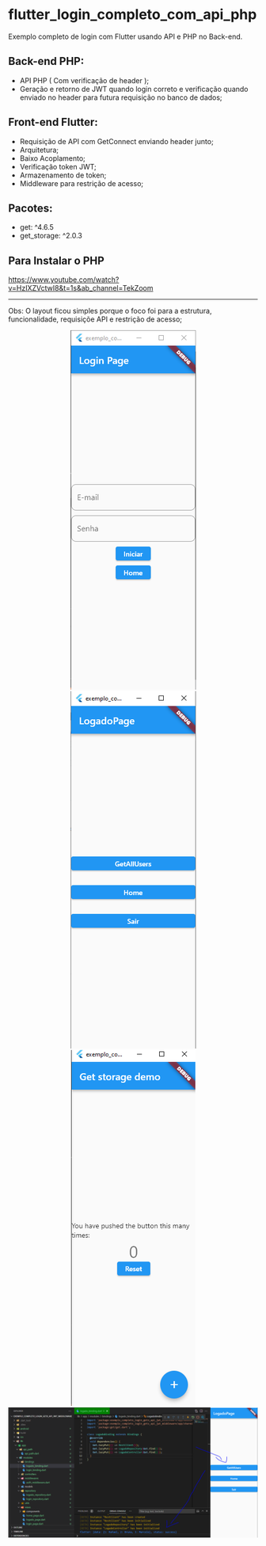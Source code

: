 # flutter_login_completo_com_api_php
Exemplo completo de login com Flutter usando API e PHP no Back-end.

## Back-end PHP:

- API PHP ( Com verificação de header );
- Geração e retorno de JWT quando login correto e verificação quando enviado no header para futura requisição no banco de dados;

## Front-end Flutter:

- Requisição de API com GetConnect enviando header junto;
- Arquitetura;
- Baixo Acoplamento;
- Verificação token JWT;
- Armazenamento de token;
- Middleware para restrição de acesso;

## Pacotes:

- get: ^4.6.5
- get_storage: ^2.0.3

## Para Instalar o PHP
<a href="https://www.youtube.com/watch?v=HzIXZVctwI8&t=1s&ab_channel=TekZoom">https://www.youtube.com/watch?v=HzIXZVctwI8&t=1s&ab_channel=TekZoom</a>

--------

Obs: O layout ficou simples porque o foco foi para a estrutura, funcionalidade, requisiçõe API e restrição de acesso;
<center>
<img src='imagens/um.PNG'>
<img src='imagens/dois.PNG'>
<img src='imagens/quatro.PNG'>
<img src='imagens/tres.PNG'>
</center>
